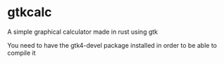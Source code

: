 # gtkcalc
A simple graphical calculator made in rust using gtk

You need to have the gtk4-devel package installed in order to be able to compile it
